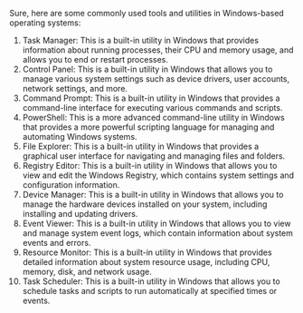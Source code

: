 Sure, here are some commonly used tools and utilities in Windows-based operating systems:

1. Task Manager: This is a built-in utility in Windows that provides information about running processes, their CPU and memory usage, and allows you to end or restart processes.
2. Control Panel: This is a built-in utility in Windows that allows you to manage various system settings such as device drivers, user accounts, network settings, and more.
3. Command Prompt: This is a built-in utility in Windows that provides a command-line interface for executing various commands and scripts.
4. PowerShell: This is a more advanced command-line utility in Windows that provides a more powerful scripting language for managing and automating Windows systems.
5. File Explorer: This is a built-in utility in Windows that provides a graphical user interface for navigating and managing files and folders.
6. Registry Editor: This is a built-in utility in Windows that allows you to view and edit the Windows Registry, which contains system settings and configuration information.
7. Device Manager: This is a built-in utility in Windows that allows you to manage the hardware devices installed on your system, including installing and updating drivers.
8. Event Viewer: This is a built-in utility in Windows that allows you to view and manage system event logs, which contain information about system events and errors.
9. Resource Monitor: This is a built-in utility in Windows that provides detailed information about system resource usage, including CPU, memory, disk, and network usage.
10. Task Scheduler: This is a built-in utility in Windows that allows you to schedule tasks and scripts to run automatically at specified times or events.